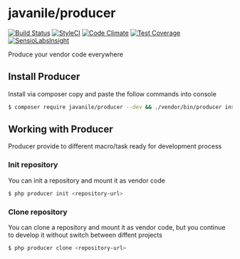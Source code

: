 # javanile/producer

[![Build Status](https://travis-ci.org/javanile-bot/producer.svg?branch=master)](https://travis-ci.org/javanile-bot/producer)
[![StyleCI](https://styleci.io/repos/82387350/shield?branch=master)](https://styleci.io/repos/82387350)
[![Code Climate](https://codeclimate.com/github/javanile-bot/producer/badges/gpa.svg)](https://codeclimate.com/github/javanile-bot/producer)
[![Test Coverage](https://codeclimate.com/github/javanile-bot/producer/badges/coverage.svg)](https://codeclimate.com/github/javanile-bot/producer/coverage)
[![SensioLabsInsight](https://insight.sensiolabs.com/projects/8a8268b9-2798-4ca3-8515-79042d809105/mini.png)](https://insight.sensiolabs.com/projects/8a8268b9-2798-4ca3-8515-79042d809105)

Produce your vendor code everywhere

## Install Producer

Install via composer copy and paste the follow commands into console

```bash
$ composer require javanile/producer --dev && ./vendor/bin/producer install
```

## Working with Producer

Producer provide to different macro/task ready for development process

### Init repository

You can init a repository and mount it as vendor code

```bash
$ php producer init <repository-url>
```

### Clone repository

You can clone a repository and mount it as vendor code, 
but you continue to develop it without 
switch between diffent projects

```bash
$ php producer clone <repository-url>
```
